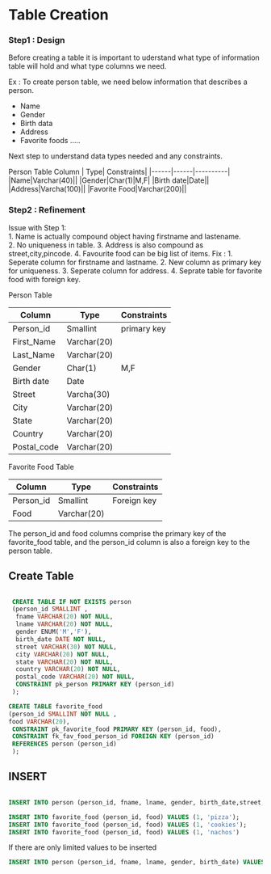 # Table Creation

### Step1 : Design

Before creating a table it is important to uderstand what type of information table will hold and what type columns we need.

Ex : To create person table, we need below information that describes a person.
* Name
* Gender
* Birth data
* Address
* Favorite foods .....

Next step to understand data types needed and any constraints.

Person Table
Column | Type| Constraints|
|------|------|----------|
|Name|Varchar(40)||
|Gender|Char(1)|M,F|
|Birth date|Date||
|Address|Varcha(100)||
|Favorite Food|Varchar(200)||


### Step2 :  Refinement

Issue with Step 1:  
      1. Name is actually compound object having firstname and lastename.    
      2. No uniqueness in table.
      3. Address is also compound as street,city,pincode.
      4. Favourite food can be big list of items.
Fix :
      1. Seperate column for firstname and lastname.
      2. New column as primary key for uniqueness.
      3. Seperate column for address.
      4. Seprate table for favorite food with foreign key.

Person Table   

  |Column | Type| Constraints|
  |------|------|----------|
  |Person_id|Smallint| primary key
  |First_Name|Varchar(20)||
  |Last_Name|Varchar(20)||
  |Gender|Char(1)|M,F|
  |Birth date|Date||
  |Street|Varcha(30)||
  |City|Varchar(20)||
  |State|Varchar(20)||
  |Country|Varchar(20)||
  |Postal_code|Varchar(20)||

Favorite Food Table

 |Column | Type| Constraints|
  |------|------|----------|
  |Person_id|Smallint| Foreign key
  |Food|Varchar(20)||

The person_id and food columns comprise the primary key of the favorite_food table, and the person_id column is also a foreign key to the person table.

## Create Table 

``` SQL

 CREATE TABLE IF NOT EXISTS person
 (person_id SMALLINT ,
  fname VARCHAR(20) NOT NULL,
  lname VARCHAR(20) NOT NULL,
  gender ENUM('M','F'),
  birth_date DATE NOT NULL,
  street VARCHAR(30) NOT NULL,
  city VARCHAR(20) NOT NULL,
  state VARCHAR(20) NOT NULL,
  country VARCHAR(20) NOT NULL,
  postal_code VARCHAR(20) NOT NULL,
  CONSTRAINT pk_person PRIMARY KEY (person_id)
 );

CREATE TABLE favorite_food
(person_id SMALLINT NOT NULL ,
food VARCHAR(20),
 CONSTRAINT pk_favorite_food PRIMARY KEY (person_id, food),
 CONSTRAINT fk_fav_food_person_id FOREIGN KEY (person_id)
 REFERENCES person (person_id)
 );

```

## INSERT

``` SQL

INSERT INTO person (person_id, fname, lname, gender, birth_date,street, city, state, country, postal_code) VALUES (null, 'Susan','Smith', 'F', '1975-11-02','23 Maple St.', 'Arlington', 'VA', 'USA', '20220');

INSERT INTO favorite_food (person_id, food) VALUES (1, 'pizza');
INSERT INTO favorite_food (person_id, food) VALUES (1, 'cookies');
INSERT INTO favorite_food (person_id, food) VALUES (1, 'nachos')
```

If there are only limited values to be inserted

``` SQL
INSERT INTO person (person_id, fname, lname, gender, birth_date) VALUES (null, 'William','Turner', 'M', '1972-05-27');
```
